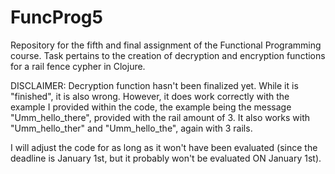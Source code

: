 # FuncProg5
Repository for the fifth and final assignment of the Functional Programming course. Task pertains to the creation of decryption and encryption functions for a rail fence cypher in Clojure.

DISCLAIMER: Decryption function hasn't been finalized yet. While it is "finished", it is also wrong. However, it does work correctly with the example I provided within the code, the example being the message "Umm_hello_there", provided with the rail amount of 3. It also works with "Umm_hello_ther" and "Umm_hello_the", again with 3 rails.

I will adjust the code for as long as it won't have been evaluated (since the deadline is January 1st, but it probably won't be evaluated ON January 1st).
